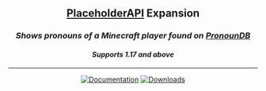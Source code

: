 <!--suppress HtmlDeprecatedAttribute -->
<div align="center">
    <br>
    <h2><a href="https://www.spigotmc.org/resources/6245/" target="_blank">PlaceholderAPI</a> Expansion</h2>
    <h3><i>Shows pronouns of a Minecraft player found on <a href="https://pronoundb.org/" target="_blanket">PronounDB</a></i></h3>
    <h4><i>Supports 1.17 and above</i></h4>
    <hr>
    <a href="https://api.extendedclip.com/expansions/pronoundb/" target="_blanket"><img src="https://img.shields.io/badge/eCloud%20Download-555?style=for-the-badge&logo=github" alt="Documentation"></a>
    <a href="https://github.com/JasperLorelai/Expansion-PronounDB/releases" target="_blank"><img src="https://img.shields.io/github/downloads/JasperLorelai/Expansion-PronounDB/total.svg?color=6d32a8&label=Github%20download&style=for-the-badge&logo=github" alt="Downloads"></a>
</div>
